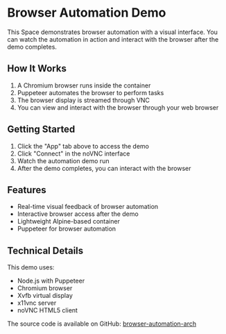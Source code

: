 # Browser Automation Demo

This Space demonstrates browser automation with a visual interface. You can watch the automation in action and interact with the browser after the demo completes.

## How It Works

1. A Chromium browser runs inside the container
2. Puppeteer automates the browser to perform tasks
3. The browser display is streamed through VNC
4. You can view and interact with the browser through your web browser

## Getting Started

1. Click the "App" tab above to access the demo
2. Click "Connect" in the noVNC interface
3. Watch the automation demo run
4. After the demo completes, you can interact with the browser

## Features

- Real-time visual feedback of browser automation
- Interactive browser access after the demo
- Lightweight Alpine-based container
- Puppeteer for browser automation

## Technical Details

This demo uses:
- Node.js with Puppeteer
- Chromium browser
- Xvfb virtual display
- x11vnc server
- noVNC HTML5 client

The source code is available on GitHub: [browser-automation-arch](https://github.com/yourusername/browser-automation-arch)
